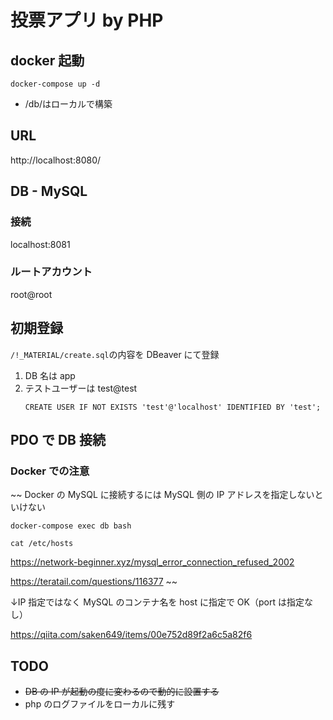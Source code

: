 # 投票アプリ by PHP

## docker 起動

```
docker-compose up -d
```

- /db/はローカルで構築

## URL

http://localhost:8080/

## DB - MySQL

### 接続

localhost:8081

### ルートアカウント

root@root

## 初期登録

`/!_MATERIAL/create.sql`の内容を DBeaver にて登録

1. DB 名は app
1. テストユーザーは test@test
   ```
   CREATE USER IF NOT EXISTS 'test'@'localhost' IDENTIFIED BY 'test';
   ```

## PDO で DB 接続

### Docker での注意

~~
Docker の MySQL に接続するには MySQL 側の IP アドレスを指定しないといけない

```
docker-compose exec db bash

cat /etc/hosts
```

https://network-beginner.xyz/mysql_error_connection_refused_2002

https://teratail.com/questions/116377
~~

↓IP 指定ではなく MySQL のコンテナ名を host に指定で OK（port は指定なし）

https://qiita.com/saken649/items/00e752d89f2a6c5a82f6

## TODO

- ~~DB の IP が起動の度に変わるので動的に設置する~~
- php のログファイルをローカルに残す

